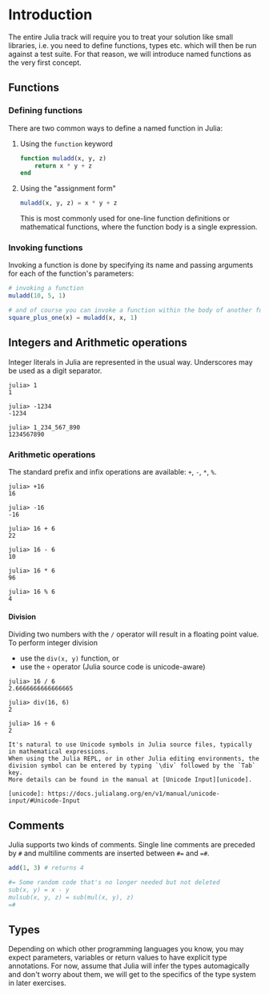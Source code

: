 # Introduction

The entire Julia track will require you to treat your solution like small libraries, i.e. you need to define functions, types etc. which will then be run against a test suite.
For that reason, we will introduce named functions as the very first concept.

## Functions

### Defining functions

There are two common ways to define a named function in Julia:

1. Using the `function` keyword

    ```julia
    function muladd(x, y, z)
        return x * y + z
    end
    ```

2. Using the "assignment form"

    ```julia
    muladd(x, y, z) = x * y + z
    ```

    This is most commonly used for one-line function definitions or mathematical functions, where the function body is a single expression.

### Invoking functions

Invoking a function is done by specifying its name and passing arguments for each of the function's parameters:

```julia
# invoking a function
muladd(10, 5, 1)

# and of course you can invoke a function within the body of another function:
square_plus_one(x) = muladd(x, x, 1)
```

## Integers and Arithmetic operations

Integer literals in Julia are represented in the usual way.
Underscores may be used as a digit separator.

```julia-repl
julia> 1
1

julia> -1234
-1234

julia> 1_234_567_890
1234567890
```

### Arithmetic operations

The standard prefix and infix operations are available: `+`, `-`, `*`, `%`.

```julia-repl
julia> +16
16

julia> -16
-16

julia> 16 + 6
22

julia> 16 - 6
10

julia> 16 * 6
96

julia> 16 % 6
4
```

#### Division

Dividing two numbers with the `/` operator will result in a floating point value.
To perform integer division

- use the `div(x, y)` function, or
- use the `÷` operator (Julia source code is unicode-aware)

```julia-repl
julia> 16 / 6
2.6666666666666665

julia> div(16, 6)
2

julia> 16 ÷ 6
2
```

~~~~note
It's natural to use Unicode symbols in Julia source files, typically in mathematical expressions.
When using the Julia REPL, or in other Julia editing environments, the division symbol can be entered by typing `\div` followed by the `Tab` key.
More details can be found in the manual at [Unicode Input][unicode].

[unicode]: https://docs.julialang.org/en/v1/manual/unicode-input/#Unicode-Input
~~~~

## Comments

Julia supports two kinds of comments.
Single line comments are preceded by `#` and multiline comments are inserted between `#=` and `=#`.

```julia
add(1, 3) # returns 4

#= Some random code that's no longer needed but not deleted
sub(x, y) = x - y
mulsub(x, y, z) = sub(mul(x, y), z)
=#
```

## Types

Depending on which other programming languages you know, you may expect parameters, variables or return values to have explicit type annotations.
For now, assume that Julia will infer the types automagically and don't worry about them, we will get to the specifics of the type system in later exercises.
